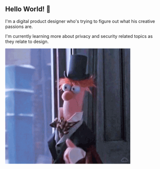 ## Hello World! 🤖

I'm a digital product designer who's trying to figure out what his creative passions are. 

I'm currently learning more about privacy and security related topics as they relate to design.

![](https://github.com/notnolan/notnolan/blob/main/beaker.gif)

